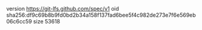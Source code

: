 version https://git-lfs.github.com/spec/v1
oid sha256:df9c69b8b9fd0bd2b34a158f137fad6bee5f4c982de273e7f6e569eb06c6cc59
size 53618
